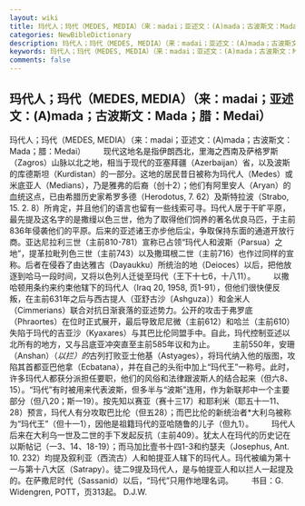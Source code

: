 ```yaml
---
layout: wiki
title: 玛代人；玛代（MEDES, MEDIA）（来：madai；亚述文：(A)mada；古波斯文：Mada；腊：Medai）
categories: NewBibleDictionary
description: 玛代人；玛代（MEDES, MEDIA）（来：madai；亚述文：(A)mada；古波斯文：Mada；腊：Medai）
keywords: 玛代人；玛代（MEDES, MEDIA）（来：madai；亚述文：(A)mada；古波斯文：Mada；腊：Medai）
comments: false
---
```


## 玛代人；玛代（MEDES, MEDIA）（来：madai；亚述文：(A)mada；古波斯文：Mada；腊：Medai）



玛代人；玛代（MEDES, MEDIA）（来：madai；亚述文：(A)mada；古波斯文：Mada；腊：Medai）
　　现代这地名是指伊朗西北，里海之西南及萨格罗斯（Zagros）山脉以北之地，相当于现代的亚塞拜疆（Azerbaijan）省，以及波斯的库德斯坦（Kurdistan）的一部分。这地的居民昔日被称为玛代人（Medes）或米底亚人（Medians），乃是雅弗的后裔（创十2）；他们有阿里安人（Aryan）的血统这点，已由希腊历史家希罗多德（Herodotus, 7. 62）及斯特拉波（Strabo, 15. 2. 8）所肯定，并且他们的语言也留有一些线索可寻。玛代人居于干旷平原，最先提及这名字的是撒缦以色三世，他为了取得他们饲养的著名优良马匹，于主前836年侵袭他们的平原。后来的亚述诸王亦步他后尘，争取保持东面的通道开放行商。亚达尼拉利三世（主前810-781）宣称已占领“玛代人和波斯（Parsua）之地”，提革拉毗列色三世（主前743）以及撒珥根二世（主前716）也作过同样的宣称。后者在侵吞了由达雅古（Dayaukku）所统治的地（Deioces）以后，把他放逐到哈马一段时间，又将以色列人迁徙至玛代（王下十七6，十八11）。
　　以撒哈顿用条约来约束他辖下的玛代人（Iraq
20, 1958, 页1-91），但他们很快便反叛，在主前631年之后与西古提人（亚舒古沙〔Ashguza〕）和金米人（Cimmerians）联合对抗日渐衰落的亚述势力。公开的攻击于弗罗底（Phraortes）在位时正式展开，最后导致尼尼微（主前612）和哈兰（主前610）失陷于玛代的吉亚沙（Kyaxares）与其巴比伦同盟手中。自此，玛代控制亚述以北所有的地方，又与吕底亚冲突直至主前585年议和为止。
　　主前550年，安珊（Anshan）（*以拦）的*古列打败亚士他基（Astyages），将玛代纳入他的版图，攻陷其首都亚巴他拿（Ecbatana），并在自己的头衔中加上“玛代王”一称号。此时，许多玛代人都获分派担任要职，他们的风俗和法律跟波斯人的结合起来（但六8、15）。“玛代”有时被用来代表波斯，但多半与“波斯”连用，作为新联邦中一个主要部分（但八20；斯一19）。按先知以赛亚（赛十三17）和耶利米（耶五十一11、28）预言，玛代人有分攻取巴比伦（但五28）；而巴比伦的新统治者*大利乌被称为“玛代王”（但十一1），因他是祖籍玛代的亚哈随鲁的儿子（但九1）。
　　玛代人后来在大利乌一世及二世的手下发起反抗（主前409）。犹太人在玛代的历史记在以斯帖记（一3、14、18-19）；而马加比壹书十四1-3和约瑟夫（Josephus, Ant. 10. 232）均提及叙利亚（西流古）人和帕提亚人辖下的玛代人。玛代被编为第十一与第十八大区（Satrapy）。徒二9提及玛代人，是与帕提亚人和以拦人一起提及的。在萨撒尼时代（Sassanid）以后，“玛代”只用作地理名词。
　　书目：G. Widengren, POTT，页313起。
D.J.W.




